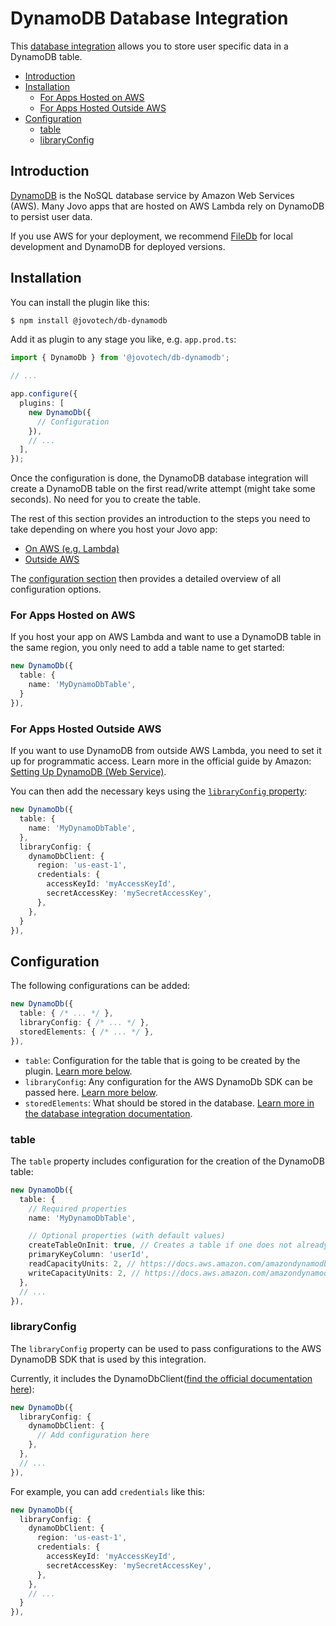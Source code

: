 # DynamoDB Database Integration

This [database integration](../../docs/databases.md) allows you to store user specific data in a DynamoDB table.

- [Introduction](#introduction)
- [Installation](#installation)
  - [For Apps Hosted on AWS](#for-apps-hosted-on-aws)
  - [For Apps Hosted Outside AWS](#for-apps-hosted-outside-aws)
- [Configuration](#configuration)
  - [table](#table)
  - [libraryConfig](#libraryconfig)

## Introduction

[DynamoDB](https://aws.amazon.com/dynamodb/) is the NoSQL database service by Amazon Web Services (AWS). Many Jovo apps that are hosted on AWS Lambda rely on DynamoDB to persist user data.

If you use AWS for your deployment, we recommend [FileDb](../db-filedb/README.md) for local development and DynamoDB for deployed versions.

## Installation

You can install the plugin like this:

```sh
$ npm install @jovotech/db-dynamodb
```

Add it as plugin to any stage you like, e.g. `app.prod.ts`:

```typescript
import { DynamoDb } from '@jovotech/db-dynamodb';

// ...

app.configure({
  plugins: [
    new DynamoDb({
      // Configuration
    }),
    // ...
  ],
});
```

Once the configuration is done, the DynamoDB database integration will create a DynamoDB table on the first read/write attempt (might take some seconds). No need for you to create the table.

The rest of this section provides an introduction to the steps you need to take depending on where you host your Jovo app:

* [On AWS (e.g. Lambda)](#for-apps-hosted-on-aws)
* [Outside AWS](#for-apps-hosted-outside-aws)

The [configuration section](#configuration) then provides a detailed overview of all configuration options.

### For Apps Hosted on AWS

If you host your app on AWS Lambda and want to use a DynamoDB table in the same region, you only need to add a table name to get started:

```typescript
new DynamoDb({
  table: {
    name: 'MyDynamoDbTable',
  }
}),
```

### For Apps Hosted Outside AWS

If you want to use DynamoDB from outside AWS Lambda, you need to set it up for programmatic access. Learn more in the official guide by Amazon: [Setting Up DynamoDB (Web Service)](https://docs.aws.amazon.com/amazondynamodb/latest/developerguide/SettingUp.DynamoWebService.html).

You can then add the necessary keys using the [`libraryConfig` property](#libraryconfig):

```typescript
new DynamoDb({
  table: {
    name: 'MyDynamoDbTable',
  },
  libraryConfig: {
    dynamoDbClient: {
      region: 'us-east-1',
      credentials: {
        accessKeyId: 'myAccessKeyId',
        secretAccessKey: 'mySecretAccessKey',
      },
    },
  }
}),
```


## Configuration

The following configurations can be added:

```typescript
new DynamoDb({
  table: { /* ... */ },
  libraryConfig: { /* ... */ },
  storedElements: { /* ... */ },
}),
```


* `table`: Configuration for the table that is going to be created by the plugin. [Learn more below](#table).
* `libraryConfig`: Any configuration for the AWS DynamoDb SDK can be passed here. [Learn more below](#libraryconfig).
* `storedElements`: What should be stored in the database. [Learn more in the database integration documentation](../../docs/databases.md).



### table

The `table` property includes configuration for the creation of the DynamoDB table:

```typescript
new DynamoDb({
  table: {
    // Required properties
    name: 'MyDynamoDbTable',

    // Optional properties (with default values)
    createTableOnInit: true, // Creates a table if one does not already exist
    primaryKeyColumn: 'userId',
    readCapacityUnits: 2, // https://docs.aws.amazon.com/amazondynamodb/latest/developerguide/ProvisionedThroughput.html
    writeCapacityUnits: 2, // https://docs.aws.amazon.com/amazondynamodb/latest/developerguide/ProvisionedThroughput.html
  },
  // ...
}),
```


### libraryConfig

The `libraryConfig` property can be used to pass configurations to the AWS DynamoDB SDK that is used by this integration.

Currently, it includes the DynamoDbClient([find the official documentation here](https://docs.aws.amazon.com/AWSJavaScriptSDK/v3/latest/clients/client-dynamodb/interfaces/dynamodbclientconfig.html)):

```typescript
new DynamoDb({
  libraryConfig: {
    dynamoDbClient: {
      // Add configuration here
    },
  },
  // ...
}),
```

For example, you can add `credentials` like this:

```typescript
new DynamoDb({
  libraryConfig: {
    dynamoDbClient: {
      region: 'us-east-1',
      credentials: {
        accessKeyId: 'myAccessKeyId',
        secretAccessKey: 'mySecretAccessKey',
      },
    },
    // ...
  }
}),
```

